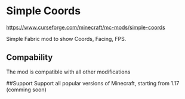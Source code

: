 # Simple Coords
https://www.curseforge.com/minecraft/mc-mods/simple-coords

Simple Fabric mod to show Coords, Facing, FPS.
## Compability
The mod is compatible with all other modifications

##Support 
Support all popular versions of Minecraft, starting from 1.17 (comming soon)
